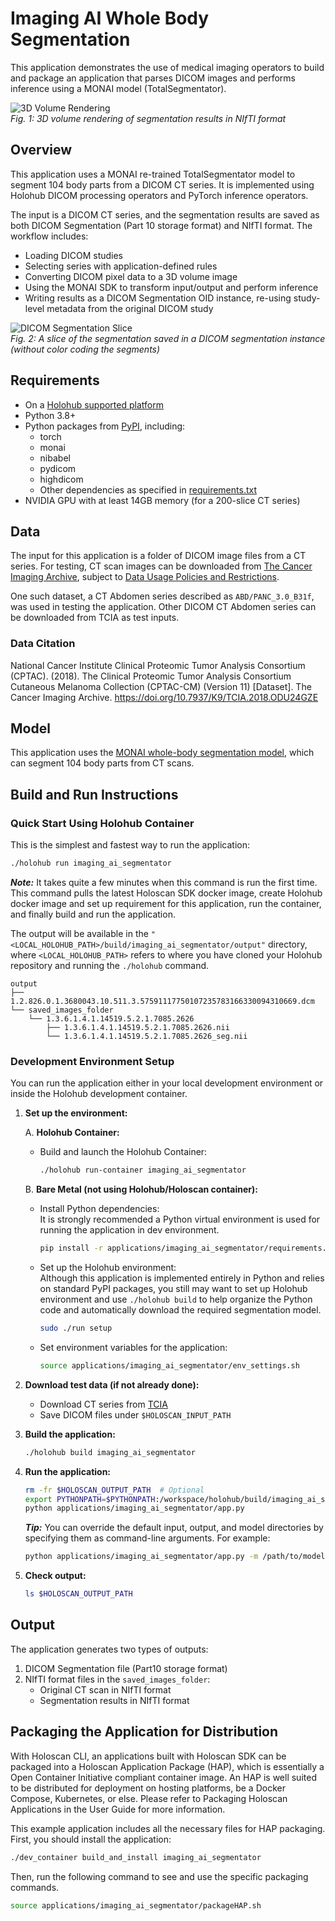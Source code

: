 # Imaging AI Whole Body Segmentation

This application demonstrates the use of medical imaging operators to build and package an application that parses DICOM images and performs inference using a MONAI model (TotalSegmentator).

![3D Volume Rendering](resources/segments_3D.png)  
_Fig. 1: 3D volume rendering of segmentation results in NIfTI format_

## Overview

This application uses a MONAI re-trained TotalSegmentator model to segment 104 body parts from a DICOM CT series. It is implemented using Holohub DICOM processing operators and PyTorch inference operators.

The input is a DICOM CT series, and the segmentation results are saved as both DICOM Segmentation (Part 10 storage format) and NIfTI format. The workflow includes:

- Loading DICOM studies
- Selecting series with application-defined rules
- Converting DICOM pixel data to a 3D volume image
- Using the MONAI SDK to transform input/output and perform inference
- Writing results as a DICOM Segmentation OID instance, re-using study-level metadata from the original DICOM study

![DICOM Segmentation Slice](resources/segments_DICOM_slice.png)  
_Fig. 2: A slice of the segmentation saved in a DICOM segmentation instance (without color coding the segments)_

## Requirements

- On a [Holohub supported platform](../../README.md#supported-platforms)
- Python 3.8+
- Python packages from [PyPI](https://pypi.org), including:
  - torch
  - monai
  - nibabel
  - pydicom
  - highdicom
  - Other dependencies as specified in [requirements.txt](./requirements.txt)
- NVIDIA GPU with at least 14GB memory (for a 200-slice CT series)

## Data

The input for this application is a folder of DICOM image files from a CT series. For testing, CT scan images can be downloaded from [The Cancer Imaging Archive](https://nbia.cancerimagingarchive.net/nbia-search/), subject to [Data Usage Policies and Restrictions](https://www.cancerimagingarchive.net/data-usage-policies-and-restrictions/).

One such dataset, a CT Abdomen series described as `ABD/PANC_3.0_B31f`, was used in testing the application. Other DICOM CT Abdomen series can be downloaded from TCIA as test inputs.

### Data Citation

National Cancer Institute Clinical Proteomic Tumor Analysis Consortium (CPTAC). (2018). The Clinical Proteomic Tumor Analysis Consortium Cutaneous Melanoma Collection (CPTAC-CM) (Version 11) [Dataset]. The Cancer Imaging Archive. <https://doi.org/10.7937/K9/TCIA.2018.ODU24GZE>

## Model

This application uses the [MONAI whole-body segmentation model](https://github.com/Project-MONAI/model-zoo/tree/dev/models/wholeBody_ct_segmentation), which can segment 104 body parts from CT scans.

## Build and Run Instructions

### Quick Start Using Holohub Container

This is the simplest and fastest way to run the application:

```bash
./holohub run imaging_ai_segmentator
```

**_Note:_** It takes quite a few minutes when this command is run the first time. This command pulls the latest Holoscan SDK docker image, create Holohub docker image and set up requirement for this application, run the container, and finally build and run the application.

The output will be available in the `"<LOCAL_HOLOHUB_PATH>/build/imaging_ai_segmentator/output"` directory, where `<LOCAL_HOLOHUB_PATH>` refers to where you have cloned your Holohub repository and running the `./holohub` command.

```console
output
├── 1.2.826.0.1.3680043.10.511.3.57591117750107235783166330094310669.dcm
└── saved_images_folder
    └── 1.3.6.1.4.1.14519.5.2.1.7085.2626
        ├── 1.3.6.1.4.1.14519.5.2.1.7085.2626.nii
        └── 1.3.6.1.4.1.14519.5.2.1.7085.2626_seg.nii
```

### Development Environment Setup

You can run the application either in your local development environment or inside the Holohub development container.

1. **Set up the environment:**

   A. **Holohub Container:**

   - Build and launch the Holohub Container:

      ```bash
      ./holohub run-container imaging_ai_segmentator
      ```

   B. **Bare Metal (not using Holohub/Holoscan container):**

    - Install Python dependencies:  
      It is strongly recommended a Python virtual environment is used for running the application in dev environment.

       ```bash
       pip install -r applications/imaging_ai_segmentator/requirements.txt
       ```

    - Set up the Holohub environment:  
      Although this application is implemented entirely in Python and relies on standard PyPI packages, you still may want to set up Holohub environment and use `./holohub build` to help organize the Python code and automatically download the required segmentation model.

       ```bash
       sudo ./run setup
       ```

    - Set environment variables for the application:

       ```bash
       source applications/imaging_ai_segmentator/env_settings.sh
       ```

2. **Download test data (if not already done):**
   - Download CT series from [TCIA](https://nbia.cancerimagingarchive.net/nbia-search/)
   - Save DICOM files under `$HOLOSCAN_INPUT_PATH`

3. **Build the application:**

   ```bash
   ./holohub build imaging_ai_segmentator
   ```

4. **Run the application:**

   ```bash
   rm -fr $HOLOSCAN_OUTPUT_PATH  # Optional
   export PYTHONPATH=$PYTHONPATH:/workspace/holohub/build/imaging_ai_segmentator/python/lib:/workspace/holohub
   python applications/imaging_ai_segmentator/app.py
   ```

   **_Tip:_**
   You can override the default input, output, and model directories by specifying them as command-line arguments. For example:

   ```bash
   python applications/imaging_ai_segmentator/app.py -m /path/to/model -i /path/to/input -o /path/to/output
   ```

5. **Check output:**

    ```bash
    ls $HOLOSCAN_OUTPUT_PATH
    ```

## Output

The application generates two types of outputs:

1. DICOM Segmentation file (Part10 storage format)
2. NIfTI format files in the `saved_images_folder`:
   - Original CT scan in NIfTI format
   - Segmentation results in NIfTI format

## Packaging the Application for Distribution

With Holoscan CLI, an applications built with Holoscan SDK can be packaged into a Holoscan Application Package (HAP), which is essentially a Open Container Initiative compliant container image. An HAP is well suited to be distributed for deployment on hosting platforms, be a Docker Compose, Kubernetes, or else. Please refer to Packaging Holoscan Applications in the User Guide for more information.

This example application includes all the necessary files for HAP packaging. First, you should install the application:

```bash
./dev_container build_and_install imaging_ai_segmentator
```

Then, run the following command to see and use the specific packaging commands.

```bash
source applications/imaging_ai_segmentator/packageHAP.sh
```
